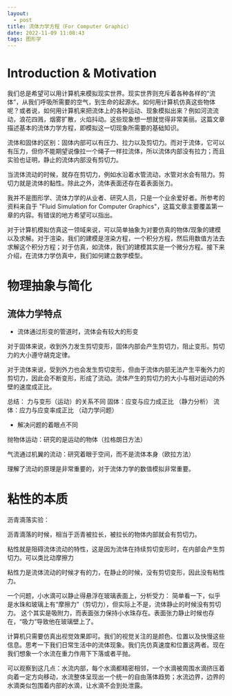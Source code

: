 ```yaml
---
layout:
  - post
title: 流体力学方程（For Computer Graphic）
date: 2022-11-09 11:08:43
tags: 图形学
---
```


# Introduction & Motivation

我们总是希望可以用计算机来模拟现实世界。现实世界则充斥着各种各样的“流体”，从我们呼吸所需要的空气，到生命的起源水。如何用计算机仿真这些物体呢？或者说，如何用计算机来把流体上的各种运动、现象模拟出来？例如河流流动，浪花四溅，烟雾扩散，火焰抖动。这些现象想一想就觉得非常美丽。这篇文章描述基本的流体力学方程，即模拟这一切现象所需要的基础知识。

流体和固体的区别：固体内部可以有压力、拉力以及剪切力。而对于流体，它可以有压力，但你不能期望说像拉一个绳子一样拉流体，所以流体内部没有拉力；而且实验也证明，静止的流体内部没有剪切力。

当流体流动的时候，就存在剪切力，例如水沿着水管流动，水管对水会有阻力。剪切力就是流体的黏性。除此之外，流体表面还存在着表面张力。

我并不是图形学、流体力学的从业者、研究人员，只是一个业余爱好者。所参考的资料来自于 "Fluid Simulation for Computer Graphics"，这篇文章主要覆盖第一章的内容。有错误的地方希望可以指出。

对于计算机模拟仿真这一领域来说，可以简单抽象为对要仿真的物体/现象的建模以及求解。对于渲染，我们的建模是渲染方程，一个积分方程，然后用数值方法去求解这个积分方程；对于仿真，如流体，我们的建模其实是一个微分方程。接下来介绍，在流体力学仿真中，我们如何建立数学模型。

# 物理抽象与简化

## 流体力学特点 

* 流体通过形变的管道时，流体会有较大的形变 

对于固体来说，收到外力发生剪切变形，固体内部会产生剪切力，阻止变形。剪切力的大小遵守胡克定律。

对于流体来说，受到外力也会发生剪切变形，但由于流体内部无法产生平衡外力的剪切力，因此会不断变形，形成了流动。流体产生的剪切力的大小与相对运动的外壁的速度成正比。

总结：
力与变形（运动）的关系不同
固体：应变与应力成正比 （静力分析）
流体：应力与应变率成正比 （动力学问题）


* 解决问题的着眼点不同

抛物体运动：研究的是运动的物体（拉格朗日方法）

气流通过机翼的流动：研究着眼于空间，而不是流体本身（欧拉方法）



理解了流动的原理是非常重要的，对于流体力学的数值模拟非常重要。

# 粘性的本质

沥青滴落实验：

沥青滴落的时候，相当于沥青被拉长，被拉长的物体内部就会有剪切力。

粘性就是阻碍流体流动的特性，这是因为流体在持续剪切变形时，在内部会产生剪切力。可以类比动摩擦力

粘性力是流体流动的时候才有的力，在静止的时候，没有剪切变形，因此没有粘性力。 

一个问题，小水滴可以静止得悬浮在玻璃表面上，分析受力：
简单看一下，似乎是水珠和玻璃上有“摩擦力”（剪切力），但实际上不是，流体静止的时候没有剪切力。
这个其实是吸附力，而表面张力保持小水珠存在。表面张力静止时候也存在，“吸力”导致他在玻璃壁上了。  

计算机只需要仿真出视觉效果即可。我们的视觉关注的是颜色、位置以及快慢这些信息。思考一下我们日常生活中的流体现象。我们先仿真速度和位置这两者。现在我们想象一个水流在重力作用下下落或者平抛。

可以观察到这几点：水流内部，每个水滴都精密相邻，一个水滴被周围水滴挤压着向着一定方向移动，水流整体呈现出一个统一的自由落体趋势；水流边界，边界的水滴类似包围着内部的水滴，让水滴不会到处泄露。
